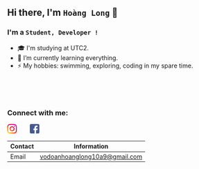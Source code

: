 ## Hi there, I'm `Hoàng Long` 👋



### I'm a `Student, Developer !` 
- 🎓 I'm studying at UTC2.
- 🌱 I’m currently learning everything.
- ⚡ My hobbies: swimming, exploring, coding in my spare time.

<p align="center"> <img src="https://github-readme-stats.vercel.app/api?username=vodoanhoanglong&show_icons=true&theme=gotham" alt="" />
<br />
<p align="center"> <img src="https://github-readme-stats.vercel.app/api/top-langs/?username=vodoanhoanglong&show_icons=true&theme=gotham" alt="" />
<br />
  
### Connect with me:
[<img align="left" alt="vodoanhoanglong | Instagram" width="22px" src="./icon/instagram.png" />][instagram]
[<img align="lef" style="margin-left: 30px" alt="vodoanhoanglong | Facebook" width="22px" src="./icon/facebook.png" />][facebook]

[instagram]: https://www.instagram.com/vdhglg/
[facebook]: http://www.facebook.com/hoanglong.vodoan/

| Contact | Information |
|---------|-------------|
| Email   | vodoanhoanglong10a9@gmail.com|
